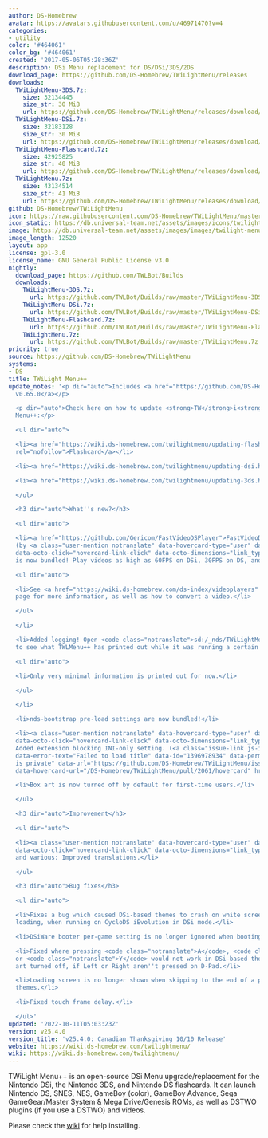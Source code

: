 ```yaml
---
author: DS-Homebrew
avatar: https://avatars.githubusercontent.com/u/46971470?v=4
categories:
- utility
color: '#464061'
color_bg: '#464061'
created: '2017-05-06T05:28:36Z'
description: DSi Menu replacement for DS/DSi/3DS/2DS
download_page: https://github.com/DS-Homebrew/TWiLightMenu/releases
downloads:
  TWiLightMenu-3DS.7z:
    size: 32134445
    size_str: 30 MiB
    url: https://github.com/DS-Homebrew/TWiLightMenu/releases/download/v25.4.0/TWiLightMenu-3DS.7z
  TWiLightMenu-DSi.7z:
    size: 32183128
    size_str: 30 MiB
    url: https://github.com/DS-Homebrew/TWiLightMenu/releases/download/v25.4.0/TWiLightMenu-DSi.7z
  TWiLightMenu-Flashcard.7z:
    size: 42925825
    size_str: 40 MiB
    url: https://github.com/DS-Homebrew/TWiLightMenu/releases/download/v25.4.0/TWiLightMenu-Flashcard.7z
  TWiLightMenu.7z:
    size: 43134514
    size_str: 41 MiB
    url: https://github.com/DS-Homebrew/TWiLightMenu/releases/download/v25.4.0/TWiLightMenu.7z
github: DS-Homebrew/TWiLightMenu
icon: https://raw.githubusercontent.com/DS-Homebrew/TWiLightMenu/master/booter/Twilight%2B%2B-animated%20icon-fix.gif
icon_static: https://db.universal-team.net/assets/images/icons/twilight-menu.png
image: https://db.universal-team.net/assets/images/images/twilight-menu.png
image_length: 12520
layout: app
license: gpl-3.0
license_name: GNU General Public License v3.0
nightly:
  download_page: https://github.com/TWLBot/Builds
  downloads:
    TWiLightMenu-3DS.7z:
      url: https://github.com/TWLBot/Builds/raw/master/TWiLightMenu-3DS.7z
    TWiLightMenu-DSi.7z:
      url: https://github.com/TWLBot/Builds/raw/master/TWiLightMenu-DSi.7z
    TWiLightMenu-Flashcard.7z:
      url: https://github.com/TWLBot/Builds/raw/master/TWiLightMenu-Flashcard.7z
    TWiLightMenu.7z:
      url: https://github.com/TWLBot/Builds/raw/master/TWiLightMenu.7z
priority: true
source: https://github.com/DS-Homebrew/TWiLightMenu
systems:
- DS
title: TWiLight Menu++
update_notes: '<p dir="auto">Includes <a href="https://github.com/DS-Homebrew/nds-bootstrap/releases/tag/v0.65.0">nds-bootstrap
  v0.65.0</a></p>

  <p dir="auto">Check here on how to update <strong>TW</strong>i<strong>L</strong>ight
  Menu++:</p>

  <ul dir="auto">

  <li><a href="https://wiki.ds-homebrew.com/twilightmenu/updating-flashcard.html"
  rel="nofollow">Flashcard</a></li>

  <li><a href="https://wiki.ds-homebrew.com/twilightmenu/updating-dsi.html" rel="nofollow">DSi</a></li>

  <li><a href="https://wiki.ds-homebrew.com/twilightmenu/updating-3ds.html" rel="nofollow">3DS</a></li>

  </ul>

  <h3 dir="auto">What''s new?</h3>

  <ul dir="auto">

  <li><a href="https://github.com/Gericom/FastVideoDSPlayer">FastVideoDSPlayer</a>
  (by <a class="user-mention notranslate" data-hovercard-type="user" data-hovercard-url="/users/Gericom/hovercard"
  data-octo-click="hovercard-link-click" data-octo-dimensions="link_type:self" href="https://github.com/Gericom">@Gericom</a>)
  is now bundled! Play videos as high as 60FPS on DSi, 30FPS on DS, and with any length!

  <ul dir="auto">

  <li>See <a href="https://wiki.ds-homebrew.com/ds-index/videoplayers" rel="nofollow">this</a>
  page for more information, as well as how to convert a video.</li>

  </ul>

  </li>

  <li>Added logging! Open <code class="notranslate">sd:/_nds/TWiLightMenu/log.txt</code>
  to see what TWLMenu++ has printed out while it was running a certain theme.

  <ul dir="auto">

  <li>Only very minimal information is printed out for now.</li>

  </ul>

  </li>

  <li>nds-bootstrap pre-load settings are now bundled!</li>

  <li><a class="user-mention notranslate" data-hovercard-type="user" data-hovercard-url="/users/Epicpkmn11/hovercard"
  data-octo-click="hovercard-link-click" data-octo-dimensions="link_type:self" href="https://github.com/Epicpkmn11">@Epicpkmn11</a>:
  Added extension blocking INI-only setting. (<a class="issue-link js-issue-link"
  data-error-text="Failed to load title" data-id="1396978934" data-permission-text="Title
  is private" data-url="https://github.com/DS-Homebrew/TWiLightMenu/issues/2061" data-hovercard-type="pull_request"
  data-hovercard-url="/DS-Homebrew/TWiLightMenu/pull/2061/hovercard" href="https://github.com/DS-Homebrew/TWiLightMenu/pull/2061">#2061</a>)</li>

  <li>Box art is now turned off by default for first-time users.</li>

  </ul>

  <h3 dir="auto">Improvement</h3>

  <ul dir="auto">

  <li><a class="user-mention notranslate" data-hovercard-type="user" data-hovercard-url="/users/Epicpkmn11/hovercard"
  data-octo-click="hovercard-link-click" data-octo-dimensions="link_type:self" href="https://github.com/Epicpkmn11">@Epicpkmn11</a>
  and various: Improved translations.</li>

  </ul>

  <h3 dir="auto">Bug fixes</h3>

  <ul dir="auto">

  <li>Fixes a bug which caused DSi-based themes to crash on white screens during font
  loading, when running on CycloDS iEvolution in DSi mode.</li>

  <li>DSiWare booter per-game setting is no longer ignored when booting Last-run ROM.</li>

  <li>Fixed where pressing <code class="notranslate">A</code>, <code class="notranslate">X</code>,
  or <code class="notranslate">Y</code> would not work in DSi-based themes with box
  art turned off, if Left or Right aren''t pressed on D-Pad.</li>

  <li>Loading screen is no longer shown when skipping to the end of a page in DSi-based
  themes.</li>

  <li>Fixed touch frame delay.</li>

  </ul>'
updated: '2022-10-11T05:03:23Z'
version: v25.4.0
version_title: 'v25.4.0: Canadian Thanksgiving 10/10 Release'
website: https://wiki.ds-homebrew.com/twilightmenu/
wiki: https://wiki.ds-homebrew.com/twilightmenu/
---
```

TWiLight Menu++ is an open-source DSi Menu upgrade/replacement for the Nintendo DSi, the Nintendo 3DS, and Nintendo DS flashcards. It can launch Nintendo DS, SNES, NES, GameBoy (color), GameBoy Advance, Sega GameGear/Master System & Mega Drive/Genesis ROMs, as well as DSTWO plugins (if you use a DSTWO) and videos.

Please check the [wiki](https://wiki.ds-homebrew.com/twilightmenu/) for help installing.